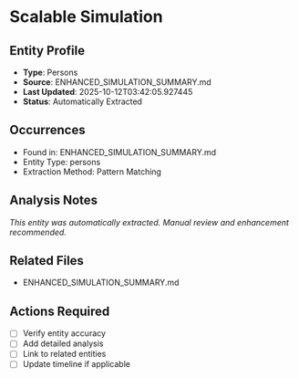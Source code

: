 # Scalable Simulation

## Entity Profile
- **Type**: Persons
- **Source**: ENHANCED_SIMULATION_SUMMARY.md
- **Last Updated**: 2025-10-12T03:42:05.927445
- **Status**: Automatically Extracted

## Occurrences
- Found in: ENHANCED_SIMULATION_SUMMARY.md
- Entity Type: persons
- Extraction Method: Pattern Matching

## Analysis Notes
*This entity was automatically extracted. Manual review and enhancement recommended.*

## Related Files
- ENHANCED_SIMULATION_SUMMARY.md

## Actions Required
- [ ] Verify entity accuracy
- [ ] Add detailed analysis
- [ ] Link to related entities
- [ ] Update timeline if applicable
